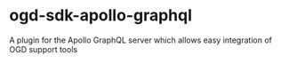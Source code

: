 # ogd-sdk-apollo-graphql
A plugin for the Apollo GraphQL server which allows easy integration of OGD support tools
